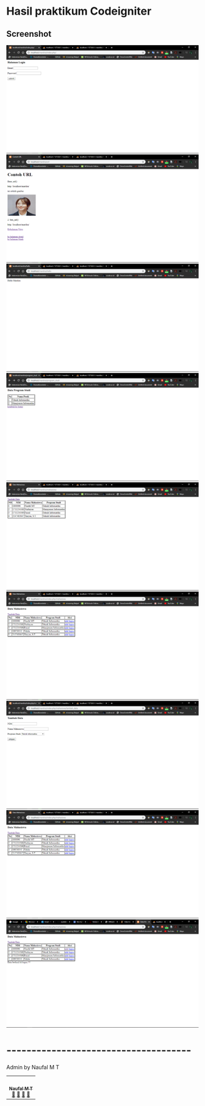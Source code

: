 # Hasil praktikum Codeigniter
#### 



##  Screenshot

![](screenshot/Untitled.png)
![](screenshot/Untitled1.png)
![](screenshot/Untitled2.png)
![](screenshot/Untitled3.png)
![](screenshot/Untitled4.png)
![](screenshot/Untitled5.png)
![](screenshot/Untitled6.png)
![](screenshot/Untitled7.png)
![](screenshot/Untitled8.png)
  

# -------------------------------------



Admin by Naufal M T 



<table>
  <tr>
     <!-- Baris 2 Max 7 Akun -->
     <td align="center"><a href="#"><img src="https://avatars0.githubusercontent.com/u/61378920?s=460&u=cb85b3a4a2c1012cfe7f568ffd4bf38828d47832&v=4" width="100px;" alt=""/><br /><sub><b>Naufal M T</b></sub></a><br /><a href="#" title="https://github.com/naufalmt?tab=repositories">🔗</a> <a href="#" title="https://www.instagram.com/naufalm000/?hl=id">📖</a> <a href="#" title="https://github.com/naufalmt">👀</a> <a href="#" title="Talks">📢</a></td>
</table>